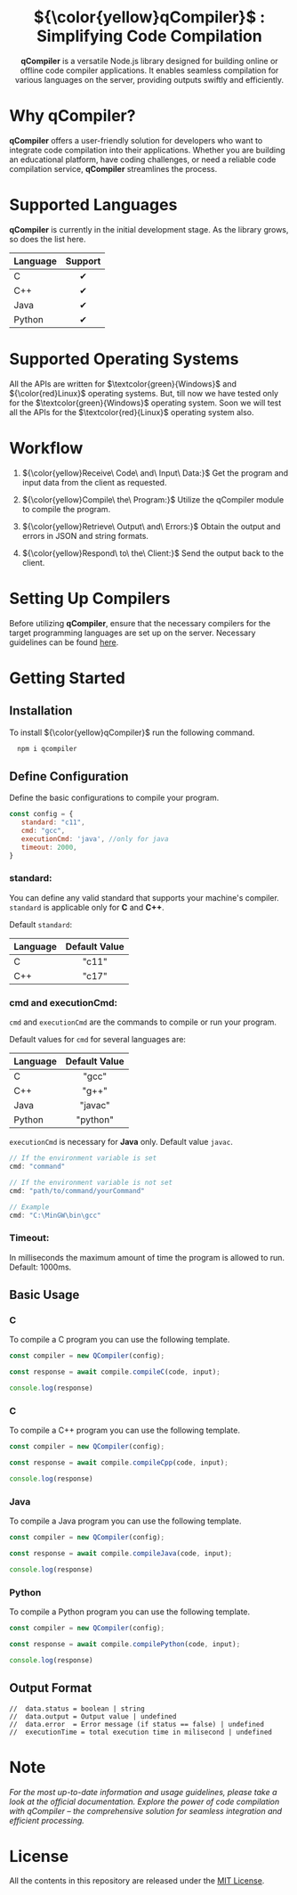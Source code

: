 <h1 align="center">${\color{yellow}qCompiler}$ : Simplifying Code Compilation</h1>

<p align="center"><b>qCompiler</b> is a versatile Node.js library designed for building online or offline code compiler applications. It enables seamless compilation for various languages on the server, providing outputs swiftly and efficiently.</p>

# Why qCompiler?
**qCompiler** offers a user-friendly solution for developers who want to integrate code compilation into their applications. Whether you are building an educational platform, have coding challenges, or need a reliable code compilation service, **qCompiler** streamlines the process.

# Supported Languages 
**qCompiler** is currently in the initial development stage. As the library grows, so does the list here.

| Language | Support |
|-----------|:---------:|
|C |&#x2714;|
|C++ | &#x2714; |
|Java | &#x2714; |
|Python | &#x2714; |

# Supported Operating Systems

All the APIs are written for $\textcolor{green}{Windows}$ and ${\color{red}Linux}$ operating systems. But, till now we have tested only for the $\textcolor{green}{Windows}$ operating system. Soon we will test all the APIs for the $\textcolor{red}{Linux}$ operating system also.

# Workflow

1. ${\color{yellow}Receive\ Code\ and\ Input\ Data:}$ Get the program and input data from the client as requested.
   
2. ${\color{yellow}Compile\ the\ Program:}$ Utilize the qCompiler module to compile the program.

3. ${\color{yellow}Retrieve\ Output\ and\ Errors:}$ Obtain the output and errors in JSON and string formats.

4. ${\color{yellow}Respond\ to\ the\ Client:}$ Send the output back to the client.

# Setting Up Compilers

Before utilizing **qCompiler**, ensure that the necessary compilers for the target programming languages are set up on the server. Necessary guidelines can be found [here](https://github.com/masud70/qCompiler/blob/main/CompilerSetup.md).

# Getting Started

## Installation

To install ${\color{yellow}qCompiler}$ run the following command.
```bash
  npm i qcompiler
```

## Define Configuration

Define the basic configurations to compile your program.
```javascript
const config = {
   standard: "c11",
   cmd: "gcc",
   executionCmd: 'java', //only for java
   timeout: 2000,
}
```

### standard:

You can define any valid standard that supports your machine's compiler. `standard` is applicable only for **C** and **C++**.

Default `standard`:

| Language | Default Value |
|----------|:-------------:|
|    C     |   "c11"       |
|   C++    |   "c17"       |

### cmd and executionCmd:

`cmd` and `executionCmd` are the commands to compile or run your program.

Default values for `cmd` for several languages are:

| Language | Default Value |
|----------|:-------------:|
|    C     |   "gcc"       |
|   C++    |   "g++"       |
|  Java    |  "javac"      |
|  Python  |  "python"     |

`executionCmd` is necessary for **Java** only. Default value `javac`.

```javascript
// If the environment variable is set
cmd: "command"

// If the environment variable is not set
cmd: "path/to/command/yourCommand" 

// Example
cmd: "C:\MinGW\bin\gcc"
```

### Timeout:
In milliseconds the maximum amount of time the program is allowed to run.
Default: 1000ms.

## Basic Usage

### **C**

To compile a C program you can use the following template.

```javascript
const compiler = new QCompiler(config);

const response = await compile.compileC(code, input);

console.log(response)
```

### **C**

To compile a C++ program you can use the following template.

```javascript
const compiler = new QCompiler(config);

const response = await compile.compileCpp(code, input);

console.log(response)
```

### **Java**

To compile a Java program you can use the following template.

```javascript
const compiler = new QCompiler(config);

const response = await compile.compileJava(code, input);

console.log(response)
```

### **Python**

To compile a Python program you can use the following template.

```javascript
const compiler = new QCompiler(config);

const response = await compile.compilePython(code, input);

console.log(response)
```

## Output Format

```
//  data.status = boolean | string
//  data.output = Output value | undefined
//  data.error  = Error message (if status == false) | undefined
//  executionTime = total execution time in milisecond | undefined
```

# **Note**

*For the most up-to-date information and usage guidelines, please take a look at the official documentation.*
*Explore the power of code compilation with qCompiler – the comprehensive solution for seamless integration and efficient processing.*

# License

All the contents in this repository are released under the <a href="https://github.com/masud70/qCompiler/License.md">MIT License</a>.